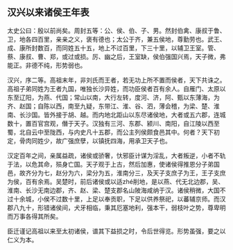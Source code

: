 ## 汉兴以来诸侯王年表


太史公曰：殷以前尚矣。周封五等：公、侯、伯、子、男。然封伯禽、康叔于鲁、卫，地各四百里，亲亲之义，褒有德也；太公于齐，兼五侯地，尊勤劳也。武王、成、康所封数百，而同姓五十五，地上不过百里，下三十里，以辅卫王室。管、蔡、康叔、曹、郑，或过或损。厉、幽之后，王室缺，侯伯强国兴焉，天子微，弗能正。非德不纯，形势弱也。

汉兴，序二等。高祖末年，非刘氏而王者，若无功上所不置而侯者，天下共诛之。高祖子弟同姓为王者九国，唯独长沙异姓，而功臣侯者百有余人。自雁门、太原以东至辽阳，为燕、代国；常山以南，大行左转，度河、济，阿、甄以东薄海，为齐、赵国；自陈以西，南至九疑，东带江、淮、谷、泗，薄会稽，为梁、楚、淮南、长沙国。皆外接于胡、越。而内地北距山以东尽诸侯地，大者或五六郡，连城数十，置百官宫观，僭于天子。汉独有三河、东郡、颍川、南阳，自江陵以西至蜀，北自云中至陇西，与内史凡十五郡，而公主列侯颇食邑其中。何者？天下初定，骨肉同姓少，故广强庶孽，以镇抚四海，用承卫天子也。

汉定百年之间，亲属益疏，诸侯或骄奢，忕邪臣计谋为淫乱，大者叛逆，小者不轨于法，以危其命，殒身亡国。天子观于上古，然后加惠，使诸侯得推恩分子弟国邑，故齐分为七，赵分为六，梁分为五，淮南分三，及天子支庶子为王，王子支庶为侯，百有余焉。吴楚时，前后诸侯或以适zhé削地，是以燕、代无北边郡，吴、淮南、长沙无南边郡，齐、赵、梁、楚支郡名山陂海咸纳于汉。诸侯稍微，大国不过十余城，小侯不过数十里，上足以奉贡职，下足以供养祭祀，以蕃辅京师。而汉郡八九十，形错诸侯间，犬牙相临，秉其厄塞地利，强本干，弱枝叶之势，尊卑明而万事各得其所矣。

臣迁谨记高祖以来至太初诸侯，谱其下益损之时，令后世得览。形势虽强，要之以仁义为本。

